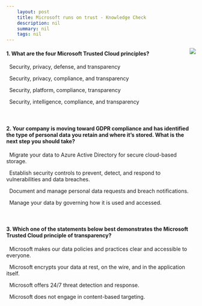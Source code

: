 ```yaml
---
    layout: post
    title: Microsoft runs on trust - Knowledge Check
    description: nil
    summary: nil
    tags: nil
---
```



 <a target="_blank" href="https://docs.microsoft.com/en-us/learn/modules/microsoft-runs-on-trust/6-knowledge-check/"><i class="fas fa-external-link-alt"></i> </a>
 <img align="right" src="https://docs.microsoft.com/en-us/learn/achievements/microsoft-runs-on-trust.svg">
####  1. What are the four Microsoft Trusted Cloud principles?


<i class='far fa-square'></i> &nbsp;&nbsp;Security, privacy, defense, and transparency

<i class='fas fa-check-square' style='color: Dodgerblue;'></i> &nbsp;&nbsp;Security, privacy, compliance, and transparency

<i class='far fa-square'></i> &nbsp;&nbsp;Security, platform, compliance, transparency

<i class='far fa-square'></i> &nbsp;&nbsp;Security, intelligence, compliance, and transparency
<br />
<br />
<br />

####  2. Your company is moving toward GDPR compliance and has identified the type of personal data you retain and where it’s stored. What is the next step you should take?


<i class='far fa-square'></i> &nbsp;&nbsp;Migrate your data to Azure Active Directory for secure cloud-based storage.

<i class='far fa-square'></i> &nbsp;&nbsp;Establish security controls to prevent, detect, and respond to vulnerabilities and data breaches.

<i class='far fa-square'></i> &nbsp;&nbsp;Document and manage personal data requests and breach notifications.

<i class='fas fa-check-square' style='color: Dodgerblue;'></i> &nbsp;&nbsp;Manage your data by governing how it is used and accessed.
<br />
<br />
<br />

####  3. Which one of the statements below best demonstrates the Microsoft Trusted Cloud principle of transparency?


<i class='fas fa-check-square' style='color: Dodgerblue;'></i> &nbsp;&nbsp;Microsoft makes our data policies and practices clear and accessible to everyone.

<i class='far fa-square'></i> &nbsp;&nbsp;Microsoft encrypts your data at rest, on the wire, and in the application itself.

<i class='far fa-square'></i> &nbsp;&nbsp;Microsoft offers 24/7 threat detection and response.

<i class='far fa-square'></i> &nbsp;&nbsp;Microsoft does not engage in content-based targeting.
<br />
<br />
<br />
